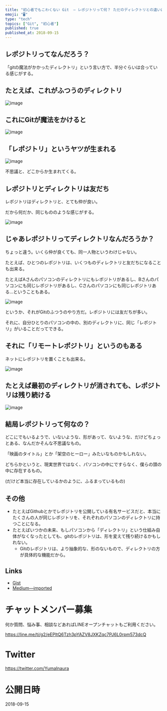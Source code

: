 ```yaml
---
title: "初心者でもこわくない Git  — レポジトリって何？ ただのディレクトリとの違いは？"
emoji: "🖥"
type: "tech"
topics: ["Git", "初心者"]
published: true
published_at: 2018-09-15
---
```


## レポジトリってなんだろう？

「gitの魔法がかかったディレクトリ」という言い方で、半分ぐらいは合っている感じがする。

## たとえば、これがふつうのディレクトリ

![image](https://user-images.githubusercontent.com/13635059/45585216-d7c3f780-b91b-11e8-8d76-0f7120115c96.png)

## これにGitが魔法をかけると

![image](https://user-images.githubusercontent.com/13635059/45585218-da265180-b91b-11e8-91d6-b02f4a48f6ab.png)

## 「レポジトリ」というヤツが生まれる

![image](https://user-images.githubusercontent.com/13635059/45585417-cb8d6980-b91e-11e8-9725-8792f499aecb.png)

不思議と、どこからか生まれてくる。

## レポジトリとディレクトリは友だち

レポジトリはディレクトリと、とても仲が良い。

だから何だか、同じもののような感じがする。

![image](https://user-images.githubusercontent.com/13635059/45584921-bf051300-b916-11e8-93a8-aee3bc8b0fe7.png)


## じゃあレポジトリってディレクトリなんだろうか？

ちょっと違う。いくら仲が良くても、同一人物というわけじゃない。

たとえば、ひとつのレポジトリは、いくつものディレクトリと友だちになることも出来る。

たとえばAさんのパソコンのディレクトリにもレポジトリがあるし、Bさんのパソコンにも同じレポジトリがあるし、Cさんのパソコンにも同じレポジトリある…ということもある。

![image](https://user-images.githubusercontent.com/13635059/45584773-a4ca3580-b914-11e8-8a7c-7294808b77eb.png)

というか、それがGitのふつうのやり方だ。レポジトリには友だちが多い。

それに、自分ひとりのパソコンの中の、別のディレクトリに、同じ「レポジトリ」がいることだってできる。

## それに「リモートレポジトリ」というのもある

ネットにレポジトリを置くことも出来る。

![image](https://user-images.githubusercontent.com/13635059/45584803-fc68a100-b914-11e8-89a0-679a378a38c5.png)

## たとえば最初のディレクトリが消されても、レポジトリは残り続ける

![image](https://user-images.githubusercontent.com/13635059/45584823-3f2a7900-b915-11e8-8459-4ba54d5360ac.png)


## 結局レポジトリって何なの？

どこにでもいるようで、いないような、形があって、ないような、だけどちょっとある、なんだかそんな不思議なもの。

「映画のタイトル」とか「架空のヒーロー」みたいなものかもしれない。

どちらかというと、現実世界ではなく、パソコンの中にですらなく、僕らの頭の中に存在するもの。

(だけど本当に存在しているかのように、ふるまっているもの)

## その他

- たとえばGithubとかでレポジトリを公開している有名サービスだと、本当にたくさんの人が同じレポジトリを、それぞれのパソコンのディレクトリに持つことになる。
- たとえばいつかの未来、もしパソコンから「ディレクトリ」という仕組み自体がなくなったとしても、gitのレポジトリは、形を変えて残り続けるかもしれない。
  - Gitのレポジトリは、より抽象的な、形のないもので、ディレクトリの方が具体的な機能だから。

## Links

- [Gist](https://gist.github.com/YumaInaura/cb77ff9ff7bf3dcdabca0932ffe97fd2)
- [Medium—imported](https://medium.com/supersonic-generation/git-for-beginners-what-is-repository-a-repository-is-a-directory-9509f3369f0e)









<!-- Update From Qiita API -->

# チャットメンバー募集


何か質問、悩み事、相談などあればLINEオープンチャットもご利用ください。

https://line.me/ti/g2/eEPltQ6Tzh3pYAZV8JXKZqc7PJ6L0rpm573dcQ





# Twitter


https://twitter.com/YumaInaura


<!-- Update From Qiita API -->



# 公開日時

2018-09-15
